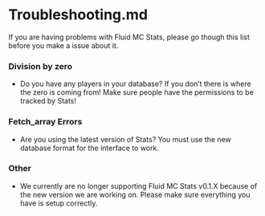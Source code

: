 # Troubleshooting.md

If you are having problems with Fluid MC Stats, please go though this list before you make a issue about it.

### Division by zero

- Do you have any players in your database? If you don’t there is where the zero is coming from! Make sure people have the permissions to be tracked by Stats!

### Fetch_array Errors

- Are you using the latest version of Stats? You must use the new database format for the interface to work.

### Other

- We currently are no longer supporting Fluid MC Stats v0.1.X because of the new version we are working on. Please make sure everything you have is setup correctly.